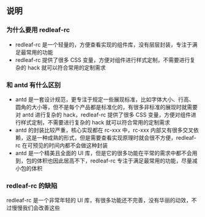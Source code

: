 ## 说明

### 为什么要用 redleaf-rc

- redleaf-rc 是一个轻量的，方便查看实现的组件库，没有层层封装，专注于满足最常用的功能
- redleaf-rc 提供了很多 CSS 变量，方便对组件进行样式定制，不需要进行复杂的 hack 就可以符合常用的定制需求

### 和 antd 有什么区别

- antd 是一套设计规范，更专注于规定一些展现标准，比如字体大小、行高、圆角的大小等，但不是每个产品都是标准化的，有很多非标准的展现时就需要对 antd 进行复杂的 hack，redleaf-rc 提供了很多 CSS 变量，方便对组件进行样式定制，不需要进行复杂的 hack 就可以符合常用的定制需求
- antd 的封装比较严重，核心实现都在 rc-xxx 中，rc-xxx 内部又有很多交叉依赖，这是一种成熟的形式，但是需要查看实现原理时就会很不方便，redleaf-rc 在可预见的时间内都不会做这种封装
- antd 是一个精美且全面的 UI 库，但是它的很多功能在平常的需求中都不会用到，包的体积也因此居高不下，redleaf-rc 专注于满足最常用的功能，尽量减小包的体积

### redleaf-rc 的缺陷

redleaf-rc 是一个非常年轻的 UI 库，有很多功能还不完善，没有华丽的动效，不过慢慢我们会改善这些
